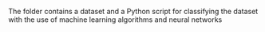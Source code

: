 The folder contains a dataset and a Python script for classifying the dataset with the use of machine learning algorithms and neural networks
